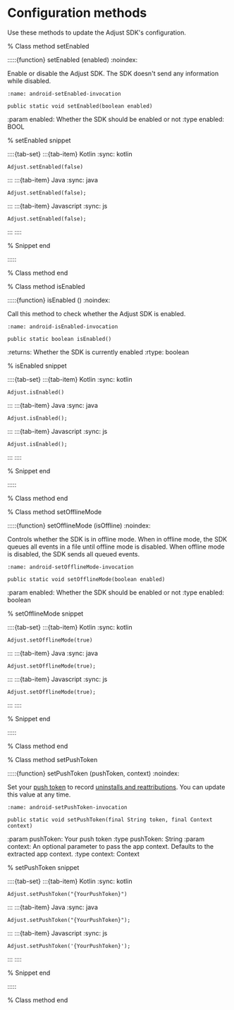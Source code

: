 # Configuration methods

Use these methods to update the Adjust SDK's configuration.

% Class method setEnabled

:::::{function} setEnabled (enabled)
:noindex:

Enable or disable the Adjust SDK. The SDK doesn't send any information while disabled.

```{code-block} java
:name: android-setEnabled-invocation

public static void setEnabled(boolean enabled)
```

:param enabled: Whether the SDK should be enabled or not
:type enabled: BOOL

% setEnabled snippet

::::{tab-set}
:::{tab-item} Kotlin
:sync: kotlin

```{code-block} kotlin
Adjust.setEnabled(false)
```

:::
:::{tab-item} Java
:sync: java

```{code-block} objc
Adjust.setEnabled(false);
```

:::
:::{tab-item} Javascript
:sync: js

```{code-block} js
Adjust.setEnabled(false);
```

:::
::::

% Snippet end

:::::

% Class method end

% Class method isEnabled

:::::{function} isEnabled ()
:noindex:

Call this method to check whether the Adjust SDK is enabled.

```{code-block} java
:name: android-isEnabled-invocation

public static boolean isEnabled()
```

:returns: Whether the SDK is currently enabled
:rtype: boolean

% isEnabled snippet

::::{tab-set}
:::{tab-item} Kotlin
:sync: kotlin

```{code-block} kotlin
Adjust.isEnabled()
```

:::
:::{tab-item} Java
:sync: java

```{code-block} java
Adjust.isEnabled();
```

:::
:::{tab-item} Javascript
:sync: js

```{code-block} js
Adjust.isEnabled();
```

:::
::::

% Snippet end

:::::

% Class method end

% Class method setOfflineMode

:::::{function} setOfflineMode (isOffline)
:noindex:

Controls whether the SDK is in offline mode. When in offline mode, the SDK queues all events in a file until offline mode is disabled. When offline mode is disabled, the SDK sends all queued events.

```{code-block} java
:name: android-setOfflineMode-invocation

public static void setOfflineMode(boolean enabled)
```

:param enabled: Whether the SDK should be enabled or not
:type enabled: boolean

% setOfflineMode snippet

::::{tab-set}
:::{tab-item} Kotlin
:sync: kotlin

```{code-block} kotlin
Adjust.setOfflineMode(true)
```

:::
:::{tab-item} Java
:sync: java

```{code-block} java
Adjust.setOfflineMode(true);
```

:::
:::{tab-item} Javascript
:sync: js

```{code-block} js
Adjust.setOfflineMode(true);
```

:::
::::

% Snippet end

:::::

% Class method end

% Class method setPushToken

:::::{function} setPushToken (pushToken, context)
:noindex:

Set your [push token](https://help.adjust.com/en/article/push-notifications) to record [uninstalls and reattributions](https://help.adjust.com/en/article/uninstalls-reinstalls). You can update this value at any time.

```{code-block} java
:name: android-setPushToken-invocation

public static void setPushToken(final String token, final Context context)
```

:param pushToken: Your push token
:type pushToken: String
:param context: An optional parameter to pass the app context. Defaults to the extracted app context.
:type context: Context

% setPushToken snippet

::::{tab-set}
:::{tab-item} Kotlin
:sync: kotlin

```{code-block} kotlin
Adjust.setPushToken("{YourPushToken}")
```

:::
:::{tab-item} Java
:sync: java

```{code-block} java
Adjust.setPushToken("{YourPushToken}");
```

:::
:::{tab-item} Javascript
:sync: js

```{code-block} js
Adjust.setPushToken('{YourPushToken}');
```

:::
::::

% Snippet end

:::::

% Class method end
